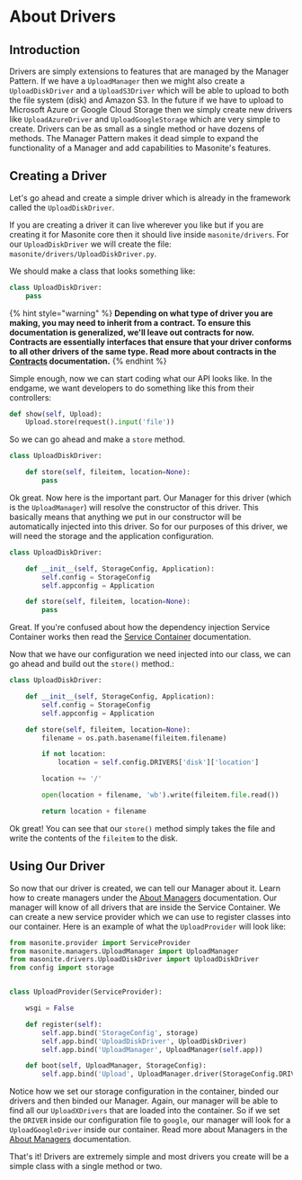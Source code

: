 # About Drivers

## Introduction

Drivers are simply extensions to features that are managed by the Manager Pattern. If we have a `UploadManager` then we might also create a `UploadDiskDriver` and a `UploadS3Driver` which will be able to upload to both the file system \(disk\) and Amazon S3. In the future if we have to upload to Microsoft Azure or Google Cloud Storage then we simply create new drivers like `UploadAzureDriver` and `UploadGoogleStorage` which are very simple to create. Drivers can be as small as a single method or have dozens of methods. The Manager Pattern makes it dead simple to expand the functionality of a Manager and add capabilities to Masonite's features.

## Creating a Driver

Let's go ahead and create a simple driver which is already in the framework called the `UploadDiskDriver`.

If you are creating a driver it can live wherever you like but if you are creating it for Masonite core then it should live inside `masonite/drivers`. For our `UploadDiskDriver` we will create the file: `masonite/drivers/UploadDiskDriver.py`.

We should make a class that looks something like:

```python
class UploadDiskDriver:
    pass
```

{% hint style="warning" %}
**Depending on what type of driver you are making, you may need to inherit from a contract. To ensure this documentation is generalized, we'll leave out contracts for now. Contracts are essentially interfaces that ensure that your driver conforms to all other drivers of the same type. Read more about contracts in the **[**Contracts**](contracts.md)** documentation.**
{% endhint %}

Simple enough, now we can start coding what our API looks like. In the endgame, we want developers to do something like this from their controllers:

```python
def show(self, Upload):
    Upload.store(request().input('file'))
```

So we can go ahead and make a `store` method.

```python
class UploadDiskDriver:

    def store(self, fileitem, location=None):
        pass
```

Ok great. Now here is the important part. Our Manager for this driver \(which is the `UploadManager`\) will resolve the constructor of this driver. This basically means that anything we put in our constructor will be automatically injected into this driver. So for our purposes of this driver, we will need the storage and the application configuration.

```python
class UploadDiskDriver:

    def __init__(self, StorageConfig, Application):
        self.config = StorageConfig
        self.appconfig = Application

    def store(self, fileitem, location=None):
        pass
```

Great. If you're confused about how the dependency injection Service Container works then read the [Service Container](../architectural-concepts/service-container.md) documentation.

Now that we have our configuration we need injected into our class, we can go ahead and build out the `store()` method.:

```python
class UploadDiskDriver:

    def __init__(self, StorageConfig, Application):
        self.config = StorageConfig
        self.appconfig = Application

    def store(self, fileitem, location=None):
        filename = os.path.basename(fileitem.filename)

        if not location:
            location = self.config.DRIVERS['disk']['location']

        location += '/'

        open(location + filename, 'wb').write(fileitem.file.read())

        return location + filename
```

Ok great! You can see that our `store()` method simply takes the file and write the contents of the `fileitem` to the disk.

## Using Our Driver

So now that our driver is created, we can tell our Manager about it. Learn how to create managers under the [About Managers](about-managers.md) documentation. Our manager will know of all drivers that are inside the Service Container. We can create a new service provider which we can use to register classes into our container. Here is an example of what the `UploadProvider` will look like:

```python
from masonite.provider import ServiceProvider
from masonite.managers.UploadManager import UploadManager
from masonite.drivers.UploadDiskDriver import UploadDiskDriver
from config import storage


class UploadProvider(ServiceProvider):

    wsgi = False

    def register(self):
        self.app.bind('StorageConfig', storage)
        self.app.bind('UploadDiskDriver', UploadDiskDriver)
        self.app.bind('UploadManager', UploadManager(self.app))

    def boot(self, UploadManager, StorageConfig):
        self.app.bind('Upload', UploadManager.driver(StorageConfig.DRIVER))
```

Notice how we set our storage configuration in the container, binded our drivers and then binded our Manager. Again, our manager will be able to find all our `UploadXDrivers` that are loaded into the container. So if we set the `DRIVER` inside our configuration file to `google`, our manager will look for a `UploadGoogleDriver` inside our container. Read more about Managers in the [About Managers](about-managers.md) documentation.

That's it! Drivers are extremely simple and most drivers you create will be a simple class with a single method or two.

